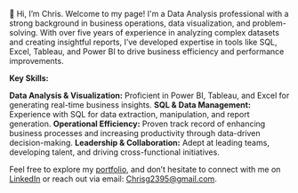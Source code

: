👋 Hi, I’m Chris. Welcome to my page! I'm a Data Analysis professional with a strong background in business operations, data visualization, and problem-solving. With over five years of experience in analyzing complex datasets and creating insightful reports, I’ve developed expertise in tools like SQL, Excel, Tableau, and Power BI to drive business efficiency and performance improvements.

**Key Skills:**

**Data Analysis & Visualization:** Proficient in Power BI, Tableau, and Excel for generating real-time business insights.
**SQL & Data Management:** Experience with SQL for data extraction, manipulation, and report generation.
**Operational Efficiency:** Proven track record of enhancing business processes and increasing productivity through data-driven decision-making.
**Leadership & Collaboration:** Adept at leading teams, developing talent, and driving cross-functional initiatives.

Feel free to explore my [portfolio](https://github.com/ItsChris444/Portfolio), and don’t hesitate to connect with me on [LinkedIn](https://www.linkedin.com/in/chrisg2395/) or reach out via email: Chrisg2395@gmail.com.
